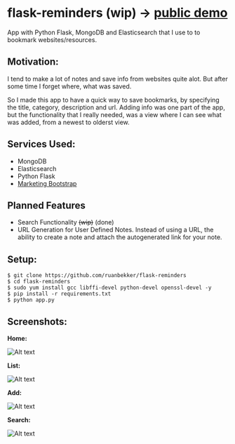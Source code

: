 # flask-reminders (wip) -> [public demo](http://reminders.apps.ruanbekker.com/search)
App with Python Flask, MongoDB and Elasticsearch that I use to to bookmark websites/resources.

## Motivation:

I tend to make a lot of notes and save info from websites quite alot. But after some time I forget where, what was saved. 

So I made this app to have a quick way to save bookmarks, by specifying the title, category, description and url. Adding info was one part of the app, but the functionality that I really needed, was a view where I can see what was added, from a newest to olderst view.

## Services Used:

* MongoDB
* Elasticsearch
* Python Flask
* [Marketing Bootstrap](https://getbootstrap.com/docs/3.4/examples/justified-nav/)

## Planned Features

* Search Functionality ~~(wip)~~ (done)
* URL Generation for User Defined Notes. Instead of using a URL, the ability to create a note and attach the autogenerated link for your note.

## Setup:

```
$ git clone https://github.com/ruanbekker/flask-reminders
$ cd flask-reminders
$ sudo yum install gcc libffi-devel python-devel openssl-devel -y
$ pip install -r requirements.txt
$ python app.py
```

## Screenshots:

**Home:**

![Alt text](/screenshots/screenshot-home.png?raw=true "Home Screen")

**List:**

![Alt text](/screenshots/screenshot-list.png?raw=true "List Screen")

**Add:**

![Alt text](/screenshots/screenshot-add.png?raw=true "Add Screen")

**Search:**

![Alt text](/screenshots/screenshot-search.png?raw=true "Search Screen")

